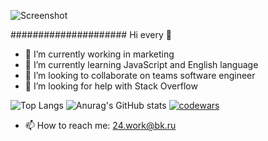
![Screenshot](https://webneel.com/sites/default/files/images/manual/logo-all/11-seven-creative-and-brilliant-logo-design.gif)

##################### Hi every 👋

<!--
**razor262/razor262** is a ✨ _special_ ✨ repository because its `README.md` (this file) appears on your GitHub profile.

Here are some ideas to get you started:-->

- 🔭 I’m currently working in marketing
- 🌱 I’m currently learning JavaScript and English language
- 👯 I’m looking to collaborate on teams software engineer
- 🤔 I’m looking for help with Stack Overflow
<!--
- 💬 Ask me about 24.work@bk.ru
-->

![Top Langs](https://github-readme-stats.vercel.app/api/top-langs/?username=razor262&layout=compact) ![Anurag's GitHub stats](https://github-readme-stats.vercel.app/api?username=razor262&count_private=true&hide=contribs,issues&show_icons=true) [![codewars](https://www.codewars.com/users/_Seven_/badges/large)](https://www.codewars.com/users/_Seven_) 

- 📫 How to reach me: 24.work@bk.ru
<!--
- 😄 Pronouns: ...
- ⚡ Fun fact: ...
-->
